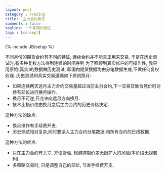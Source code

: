```yaml
---
layout: post
category : Trading 
title:  主力合约换月
comments : false
tagline: 一个实用的做法  
tags : [concept]
---
```

{% include JB/setup %}

不同月份的期货合约有不同的特征, 连续合约并不能真正用来交易, 于是在历史测试时,有多种复权方法得到连续的时间序列 为了照顾到真实帐户的可操作性, 我只用原始(真实)的数据做历史测试, 即国内期货数据均由分笔数据生成,不做任何复权处理. 历史测试和真实交易遵循如下原则换月:

+ 如果连续两天远月主力合约交易量超过当前主力合约,下一交易日集合竞价时对持有部位进行换月操作.
+ 换月不可逆,只允许向远月方向换月.
+ 技术止损价位由换月之后主力合约的历史价格决定.

这种方法的缺点: 

+ 换月操作有手续费开支. 
+ 历史测试相对复杂,同时要读入主力合约分笔数据,和所有合约的日线数据.

这种方法的优点: 
+ 只在主力合约有头寸, 方便管理, 规避跨期价差无限扩大的风险(本阶段无视套利)
+ 多策略交易时, 只是调整自己的部位, 节省手续费开支.

